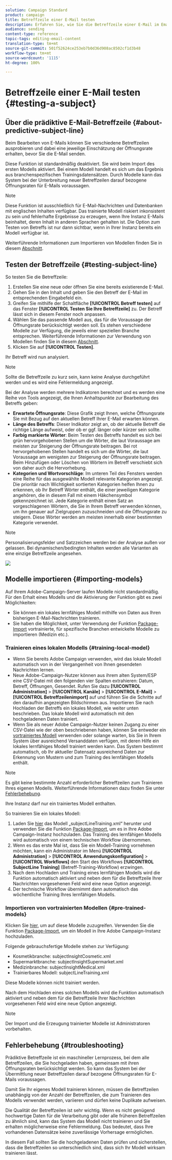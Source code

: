 ```yaml
---
solution: Campaign Standard
product: campaign
title: Betreffzeile einer E-Mail testen
description: Erfahren Sie, wie Sie die Betreffzeile einer E-Mail im Email Designer definieren.
audience: sending
content-type: reference
topic-tags: editing-email-content
translation-type: tm+mt
source-git-commit: 501f52624ce253eb7b0d36d908ac8502cf1d3b48
workflow-type: tm+mt
source-wordcount: '1115'
ht-degree: 100%

---
```


# Betreffzeile einer E-Mail testen {#testing-a-subject}


## Über die prädiktive E-Mail-Betreffzeile {#about-predictive-subject-line}

Beim Bearbeiten von E-Mails können Sie verschiedene Betreffzeilen ausprobieren und dabei eine jeweilige Einschätzung der Öffnungsrate erhalten, bevor Sie die E-Mail senden.

Diese Funktion ist standardmäßig deaktiviert. Sie wird beim Import des ersten Modells aktiviert. Bei einem Modell handelt es sich um das Ergebnis aus branchenspezifischen Trainingsdatensätzen. Durch Modelle kann das System bei der Unterbreitung neuer Betreffzeilen darauf bezogene Öffnungsraten für E-Mails voraussagen.

>[!NOTE]
>
>Diese Funktion ist ausschließlich für E-Mail-Nachrichten und Datenbanken mit englischen Inhalten verfügbar. Das trainierte Modell riskiert inkonsistent zu sein und fehlerhafte Ergebnisse zu erzeugen, wenn Ihre Instanz E-Mails beinhaltet, deren Inhalt in anderen Sprachen gehalten ist. Die Option zum Testen von Betreffs ist nur dann sichtbar, wenn in Ihrer Instanz bereits ein Modell verfügbar ist.

Weiterführende Informationen zum Importieren von Modellen finden Sie in diesem [Abschnitt](#importing-models).

## Testen der Betreffzeile {#testing-subject-line}

So testen Sie die Betreffzeile:

1. Erstellen Sie eine neue oder öffnen Sie eine bereits existierende E-Mail.
1. Gehen Sie in den Inhalt und geben Sie den Betreff der E-Mail im entsprechenden Eingabefeld ein.
1. Greifen Sie mithilfe der Schaltfläche **[!UICONTROL Betreff testen]** auf das Fenster **[!UICONTROL Testen Sie Ihre Betreffzeile]** zu. Der Betreff lässt sich in diesem Fenster noch anpassen.
1. Wählen Sie das passende Modell aus, das für die Voraussage der Öffnungsrate berücksichtigt werden soll. Es stehen verschiedene Modelle zur Verfügung, die jeweils einer speziellen Branche entsprechen. Weiterführende Informationen zur Verwendung von Modellen finden Sie in diesem [Abschnitt](#importing-models).
1. Klicken Sie auf **[!UICONTROL Testen]**.

Ihr Betreff wird nun analysiert.

>[!NOTE]
>
>Sollte die Betreffzeile zu kurz sein, kann keine Analyse durchgeführt werden und es wird eine Fehlermeldung angezeigt.

Bei der Analyse werden mehrere Indikatoren berechnet und es werden eine Reihe von Tools angezeigt, die Ihnen Anhaltspunkte zur Bearbeitung des Betreffs geben:

* **Erwartete Öffnungsrate**: Diese Grafik zeigt Ihnen, welche Öffnungsrate Sie mit Bezug auf den aktuellen Betreff Ihrer E-Mail erwarten können.
* **Länge des Betreffs**: Dieser Indikator zeigt an, ob der aktuelle Betreff die richtige Länge aufweist, oder ob er ggf. länger oder kürzer sein sollte.
* **Farbig markierte Wörter**: Beim Testen des Betreffs handelt es sich bei grün hervorgehobenen Stellen um die Wörter, die laut Voraussage am meisten zur Steigerung der Öffnungsrate beitragen. Bei rot hervorgehobenen Stellen handelt es sich um die Wörter, die laut Voraussage am wenigsten zur Steigerung der Öffnungsrate beitragen. Beim Hinzufügen oder Löschen von Wörtern im Betreff verschiebt sich von daher auch die Hervorhebung.
* **Kategorien und Wortvorschläge**: Im unteren Teil des Fensters werden eine Reihe für das ausgewählte Modell relevante Kategorien angezeigt. Die prioritär nach Wichtigkeit sortierten Kategorien helfen Ihnen zu erkennen, ob Ihr Betreff Wörter enthält, die einer jeweiligen Kategorie angehören, die in diesem Fall mit einem Häkchensymbol gekennzeichnet ist. Jede Kategorie enthält einen Satz an vorgeschlagenen Wörtern, die Sie in Ihrem Betreff verwenden können, um ihn genauer auf Zielgruppen zuzuschneiden und die Öffnungsrate zu steigern. Diese Wörter werden am meisten innerhalb einer bestimmten Kategorie verwendet.

>[!NOTE]
>
>Personalisierungsfelder und Satzzeichen werden bei der Analyse außen vor gelassen. Bei dynamischen/bedingten Inhalten werden alle Varianten als eine einzige Betreffzeile angesehen.

![](assets/predictive_subject_line_example.png)

## Modelle importieren      {#importing-models}

Auf Ihrem Adobe-Campaign-Server laufen Modelle nicht standardmäßig. Für den Erhalt eines Modells und die Aktivierung der Funktion gibt es zwei Möglichkeiten:

* Sie können ein lokales lernfähiges Modell mithilfe von Daten aus Ihren bisherigen E-Mail-Nachrichten trainieren.
* Sie haben die Möglichkeit, unter Verwendung der Funktion [Package-Import](../../automating/using/managing-packages.md) vortrainierte, für spezifische Branchen entwickelte Modelle zu importieren (Medizin etc.). 

### Trainieren eines lokalen Modells {#training-local-model}

* Wenn Sie bereits Adobe Campaign verwenden, wird das lokale Modell automatisch von in der Vergangenheit von Ihnen gesendeten Nachrichten lernen.
* Neue Adobe-Campaign-Nutzer können aus ihrem alten System/ESP eine CSV-Datei mit den folgenden vier Spalten extrahieren: Datum, Betreff, Öffnungen, Gesendet. Rufen Sie dazu **[!UICONTROL Administration]** > **[!UICONTROL Kanäle]** > **[!UICONTROL E-Mail]** > **[!UICONTROL Betreffzeilenimport]** auf und führen Sie die Schritte auf den daraufhin angezeigten Bildschirmen aus. Importieren Sie nach Hochladen der Betreffs ein lokales Modell, wie weiter unten beschrieben. Das lokale Modell wird automatisch mit den hochgeladenen Daten trainiert.
* Wenn Sie als neuer Adobe Campaign-Nutzer keinen Zugang zu einer CSV-Datei wie der oben beschriebenen haben, können Sie entweder ein [vortrainiertes Modell](#pre-trained-models) verwenden oder solange warten, bis Sie in Ihrem System über ausreichend Versanddaten verfügen, mit deren Hilfe ein lokales lernfähiges Modell trainiert werden kann. Das System bestimmt automatisch, ob Ihr aktueller Datensatz ausreichend Daten zur Erkennung von Mustern und zum Training des lernfähigen Modells enthält.

>[!NOTE]
>
>Es gibt keine bestimmte Anzahl erforderlicher Betreffzeilen zum Trainieren Ihres eigenen Modells. Weiterführende Informationen dazu finden Sie unter [Fehlerbehebung](#troubleshooting).
>
>Ihre Instanz darf nur ein trainiertes Modell enthalten.

So trainieren Sie ein lokales Modell:
1. Laden Sie [hier](https://experience.adobe.com/#/downloads/content/software-distribution/en/campaign.html) das Modell „subjectLineTraining.xml“ herunter und verwenden Sie die Funktion [Package-Import](../../automating/using/managing-packages.md), um es in Ihre Adobe Campaign-Instanz hochzuladen. Das Training des lernfähigen Modells wird automatisch von einem technischen Workflow übernommen.
1. Wenn es das erste Mal ist, dass Sie ein Modell-Training vornehmen möchten, kann ein Administrator im Menü **[!UICONTROL Administration]** > **[!UICONTROL Anwendungskonfiguration]** > **[!UICONTROL Workflows]** den Start des Workflows **[!UICONTROL SubjectLine Training]** (Betreff-Training-Workflow) erzwingen.
1. Nach dem Hochladen und Training eines lernfähigen Modells wird die Funktion automatisch aktiviert und neben dem für die Betreffzeile Ihrer Nachrichten vorgesehenen Feld wird eine neue Option angezeigt.
1. Der technische Workflow übernimmt dann automatisch das wöchentliche Training Ihres lernfähigen Modells.

### Importieren von vortrainierten Modellen {#pre-trained-models}

Klicken Sie [hier](https://experience.adobe.com/#/downloads/content/software-distribution/en/campaign.html), um auf diese Modelle zuzugreifen. Verwenden Sie die Funktion [Package-Import](../../automating/using/managing-packages.md), um ein Modell in Ihre Adobe Campaign-Instanz hochzuladen.

Folgende gebrauchsfertige Modelle stehen zur Verfügung:

* Kosmetikbranche: subjectInsightCosmetic.xml
* Supermarktbranche: subjectInsightSupermarket.xml
* Medizinbranche: subjectInsightMedical.xml
* Trainierbares Modell: subjectLineTraining.xml

Diese Modelle können nicht trainiert werden.

Nach dem Hochladen eines solchen Modells wird die Funktion automatisch aktiviert und neben dem für die Betreffzeile Ihrer Nachrichten vorgesehenen Feld wird eine neue Option angezeigt.

>[!NOTE]
>
>Der Import und die Erzeugung trainierter Modelle ist Administratoren vorbehalten.

## Fehlerbehebung {#troubleshooting}

Prädiktive Betreffzeile ist ein maschineller Lernprozess, bei dem alle Betreffzeilen, die Sie hochgeladen haben, gemeinsam mit ihren Öffnungsraten berücksichtigt werden. So kann das System bei der Übermittlung neuer Betreffzeilen darauf bezogene Öffnungsraten für E-Mails voraussagen.

Damit Sie Ihr eigenes Modell trainieren können, müssen die Betreffzeilen unabhängig von der Anzahl der Betreffzeilen, die zum Trainieren des Modells verwendet werden, variieren und dürfen keine Duplikate aufweisen.

Die Qualität der Betreffzeilen ist sehr wichtig. Wenn es nicht genügend hochwertige Daten für die Verarbeitung gibt oder alle früheren Betreffzeilen zu ähnlich sind, kann das System das Modell nicht trainieren und Sie erhalten möglicherweise eine Fehlermeldung. Das bedeutet, dass Ihre vorhandenen Datensätze keine zuverlässige Vorhersage ermöglichen.

In diesem Fall sollten Sie die hochgeladenen Daten prüfen und sicherstellen, dass die Betreffzeilen so unterschiedlich sind, dass sich Ihr Modell wirksam trainieren lässt.

<!--Some clients have reported this issue: I have had the subject line training workflow running for about a year now.  It has trained on 883 records and I am still seeing the message "The existing dataset is not enough to generate a model."  I do get an error in the workflow every time it runs "XML-110009 Unable to find the element 'runwf' of path '/' (document with schema 'serverConf')".

For this, campaign takes the subject line as training data and tries to come up with significant enough model to predict open rate with 95% confidence.

The 400 subject line number is mention with at least and is only indicative, model generation will also depend on quality of these lines.

It may happen that even 10k subject lines don't lead to model generation if they are too similar.

It means that it can be case that you don't have enough subject lines to generate the model and it is giving this error.

If you are getting an error/warning message, it means that your existing set of records is not enough for the predictive subject module to give a high confidence suggestion.

Adobe recommends reviewing the data you are uploading as the similarity of the subject lines might be the issue.-->
